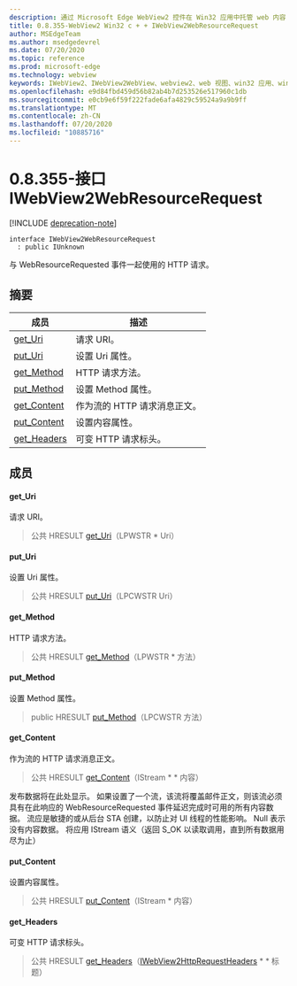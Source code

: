 ```yaml
---
description: 通过 Microsoft Edge WebView2 控件在 Win32 应用中托管 web 内容
title: 0.8.355-WebView2 Win32 c + + IWebView2WebResourceRequest
author: MSEdgeTeam
ms.author: msedgedevrel
ms.date: 07/20/2020
ms.topic: reference
ms.prod: microsoft-edge
ms.technology: webview
keywords: IWebView2、IWebView2WebView、webview2、web 视图、win32 应用、win32、edge
ms.openlocfilehash: e9d84fbd459d56b82ab4b7d253526e517960c1db
ms.sourcegitcommit: e0cb9e6f59f222fade6afa4829c59524a9a9b9ff
ms.translationtype: MT
ms.contentlocale: zh-CN
ms.lasthandoff: 07/20/2020
ms.locfileid: "10885716"
---
```

# 0.8.355-接口 IWebView2WebResourceRequest 

[!INCLUDE [deprecation-note](../../includes/deprecation-note.md)]

```
interface IWebView2WebResourceRequest
  : public IUnknown
```

与 WebResourceRequested 事件一起使用的 HTTP 请求。

## 摘要

 成员                        | 描述
--------------------------------|---------------------------------------------
[get_Uri](#get_uri) | 请求 URI。
[put_Uri](#put_uri) | 设置 Uri 属性。
[get_Method](#get_method) | HTTP 请求方法。
[put_Method](#put_method) | 设置 Method 属性。
[get_Content](#get_content) | 作为流的 HTTP 请求消息正文。
[put_Content](#put_content) | 设置内容属性。
[get_Headers](#get_headers) | 可变 HTTP 请求标头。

## 成员

#### get_Uri 

请求 URI。

> 公共 HRESULT [get_Uri](#get_uri)（LPWSTR * Uri）

#### put_Uri 

设置 Uri 属性。

> 公共 HRESULT [put_Uri](#put_uri)（LPCWSTR Uri）

#### get_Method 

HTTP 请求方法。

> 公共 HRESULT [get_Method](#get_method)（LPWSTR * 方法）

#### put_Method 

设置 Method 属性。

> public HRESULT [put_Method](#put_method)（LPCWSTR 方法）

#### get_Content 

作为流的 HTTP 请求消息正文。

> 公共 HRESULT [get_Content](#get_content)（IStream * * 内容）

发布数据将在此处显示。 如果设置了一个流，该流将覆盖邮件正文，则该流必须具有在此响应的 WebResourceRequested 事件延迟完成时可用的所有内容数据。 流应是敏捷的或从后台 STA 创建，以防止对 UI 线程的性能影响。 Null 表示没有内容数据。 将应用 IStream 语义（返回 S_OK 以读取调用，直到所有数据用尽为止）

#### put_Content 

设置内容属性。

> 公共 HRESULT [put_Content](#put_content)（IStream * 内容）

#### get_Headers 

可变 HTTP 请求标头。

> 公共 HRESULT [get_Headers](#get_headers)（[IWebView2HttpRequestHeaders](IWebView2HttpRequestHeaders.md) * * 标题）

